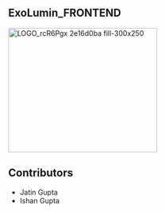 ## ExoLumin_FRONTEND
<img width="300" height="250" alt="LOGO_rcR6Pgx 2e16d0ba fill-300x250" src="https://github.com/user-attachments/assets/232166c0-130e-49db-b3ec-032f1f3f82ec" />


## Contributors
- Jatin Gupta
- Ishan Gupta
